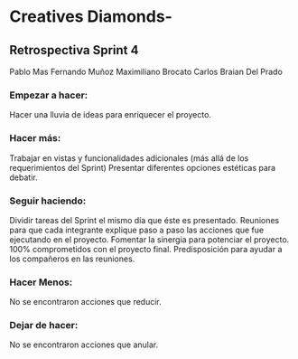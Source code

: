 # Creatives Diamonds-

## Retrospectiva Sprint 4

 Pablo Mas
 Fernando Muñoz
 Maximiliano Brocato
 Carlos Braian Del Prado

### Empezar a hacer:
Hacer una lluvia de ideas para enriquecer el proyecto.

### Hacer más:
Trabajar en vistas y funcionalidades adicionales (más allá de los requerimientos del Sprint)
Presentar diferentes opciones estéticas para debatir.

### Seguir haciendo:

Dividir tareas del Sprint el mismo día que éste es presentado.
Reuniones para que cada integrante explique paso a paso las acciones que fue ejecutando en el proyecto. 
Fomentar la sinergia para potenciar el proyecto.
100% comprometidos con el proyecto final.
Predisposición para ayudar a los compañeros en las reuniones.

### Hacer Menos:
No se encontraron acciones que reducir.

### Dejar de hacer:
 No se encontraron acciones que anular.